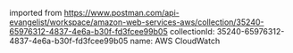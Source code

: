imported from https://www.postman.com/api-evangelist/workspace/amazon-web-services-aws/collection/35240-65976312-4837-4e6a-b30f-fd3fcee99b05
collectionId: 35240-65976312-4837-4e6a-b30f-fd3fcee99b05
name: AWS CloudWatch